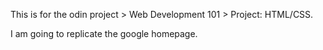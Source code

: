 This is for the odin project > Web Development 101 > Project: HTML/CSS.

I am going to replicate the google homepage. 
